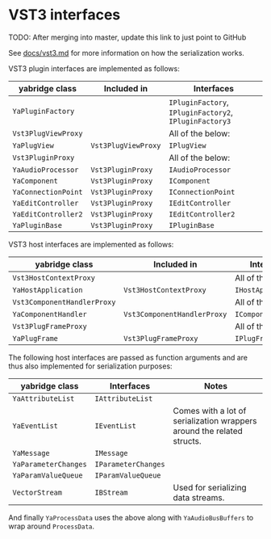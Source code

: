# VST3 interfaces

TODO: After merging into master, update this link to just point to GitHub

See [docs/vst3.md](../../../../docs/vst3.md) for more information on how the
serialization works.

VST3 plugin interfaces are implemented as follows:

| yabridge class      | Included in         | Interfaces                                             |
| ------------------- | ------------------- | ------------------------------------------------------ |
| `YaPluginFactory`   |                     | `IPluginFactory`, `IPluginFactory2`, `IPluginFactory3` |
| `Vst3PlugViewProxy` |                     | All of the below:                                      |
| `YaPlugView`        | `Vst3PlugViewProxy` | `IPlugView`                                            |
| `Vst3PluginProxy`   |                     | All of the below:                                      |
| `YaAudioProcessor`  | `Vst3PluginProxy`   | `IAudioProcessor`                                      |
| `YaComponent`       | `Vst3PluginProxy`   | `IComponent`                                           |
| `YaConnectionPoint` | `Vst3PluginProxy`   | `IConnectionPoint`                                     |
| `YaEditController`  | `Vst3PluginProxy`   | `IEditController`                                      |
| `YaEditController2` | `Vst3PluginProxy`   | `IEditController2`                                     |
| `YaPluginBase`      | `Vst3PluginProxy`   | `IPluginBase`                                          |

VST3 host interfaces are implemented as follows:

| yabridge class              | Included in                 | Interfaces          |
| --------------------------- | --------------------------- | ------------------- |
| `Vst3HostContextProxy`      |                             | All of the below:   |
| `YaHostApplication`         | `Vst3HostContextProxy`      | `IHostApplication`  |
| `Vst3ComponentHandlerProxy` |                             | All of the below:   |
| `YaComponentHandler`        | `Vst3ComponentHandlerProxy` | `IComponentHandler` |
| `Vst3PlugFrameProxy`        |                             | All of the below:   |
| `YaPlugFrame`               | `Vst3PlugFrameProxy`        | `IPlugFrame`        |

The following host interfaces are passed as function arguments and are thus also
implemented for serialization purposes:

| yabridge class       | Interfaces          | Notes                                                                  |
| -------------------- | ------------------- | ---------------------------------------------------------------------- |
| `YaAttributeList`    | `IAttributeList`    |                                                                        |
| `YaEventList`        | `IEventList`        | Comes with a lot of serialization wrappers around the related structs. |
| `YaMessage`          | `IMessage`          |                                                                        |
| `YaParameterChanges` | `IParameterChanges` |                                                                        |
| `YaParamValueQueue`  | `IParamValueQueue`  |                                                                        |
| `VectorStream`       | `IBStream`          | Used for serializing data streams.                                     |

And finally `YaProcessData` uses the above along with `YaAudioBusBuffers` to
wrap around `ProcessData`.
